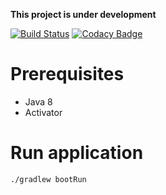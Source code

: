 **This project is under development**

[![Build Status](https://travis-ci.org/jibidus/kaamelott-server.svg?branch=master)](https://travis-ci.org/jibidus/kaamelott-server) [![Codacy Badge](https://api.codacy.com/project/badge/grade/7fce461304114f39a1413ddb2d3466a0)](https://www.codacy.com/app/jean-baptiste_2/kaamelott-server)

# Prerequisites
- Java 8
- Activator

# Run application
```
./gradlew bootRun
```
